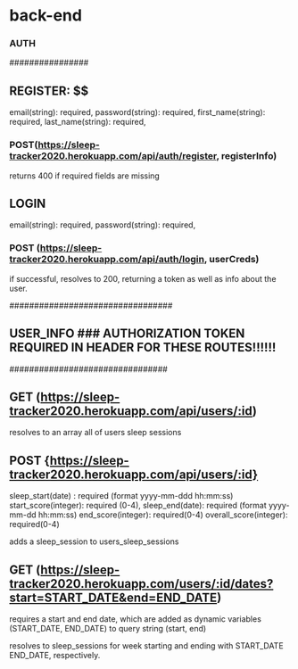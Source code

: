 # back-end

### AUTH

################

## REGISTER: \$\$

email(string): required,
password(string): required,
first_name(string): required,
last_name(string): required,

### POST(https://sleep-tracker2020.herokuapp.com/api/auth/register, registerInfo)

returns 400 if required fields are missing

## LOGIN

email(string): required,
password(string): required,

### POST (https://sleep-tracker2020.herokuapp.com/api/auth/login, userCreds)

if successful, resolves to 200, returning a token as well as info about the user.

#################################

## USER_INFO ### AUTHORIZATION TOKEN REQUIRED IN HEADER FOR THESE ROUTES!!!!!!

################################

## GET (https://sleep-tracker2020.herokuapp.com/api/users/:id)

resolves to an array all of users sleep sessions

## POST {https://sleep-tracker2020.herokuapp.com/api/users/:id}

sleep_start(date) : required (format yyyy-mm-ddd hh:mm:ss)
start_score(integer): required (0-4),
sleep_end(date): required (format yyyy-mm-dd hh:mm:ss)
end_score(integer): required(0-4)
overall_score(integer): required(0-4)

adds a sleep_session to users_sleep_sessions

## GET (https://sleep-tracker2020.herokuapp.com/users/:id/dates?start=START_DATE&end=END_DATE)

requires a start and end date, which are added as dynamic variables (START_DATE, END_DATE) to query string (start, end)

resolves to sleep_sessions for week starting and ending with START_DATE END_DATE, respectively.
